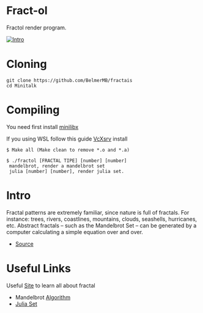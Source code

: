 # Fract-ol

 Fractol render program.
 
 [![Intro](https://img.shields.io/badge/Cursus-fractol-success?style=for-the-badge&logo=42)](https://github.com/BelmerMB/fractais)

# Cloning

 ```
 git clone https://github.com/BelmerMB/fractais
 cd Minitalk
 ```
 
 # Compiling
 
 You need first install [minilibx](https://github.com/42Paris/minilibx-linux)
 
 If you using WSL follow this guide [VcXsrv](https://techcommunity.microsoft.com/t5/windows-dev-appconsult/running-wsl-gui-apps-on-windows-10/ba-p/1493242) install
 ```
 $ Make all (Make clean to remove *.o and *.a)
 ```
 ```
 $ ./fractol [FRACTAL TIPE] [number] [number] 
  mandelbrot, render a mandelbrot set
  julia [number] [number], render julia set. 
 
 ```

# Intro
Fractal patterns are extremely familiar, since nature is full of fractals. For instance: trees, rivers, coastlines, mountains, clouds, seashells, hurricanes, etc. Abstract fractals – such as the Mandelbrot Set – can be generated by a computer calculating a simple equation over and over.

* [Source](https://fractalfoundation.org/resources/what-are-fractals/)

# Useful Links
Useful [Site](https://pt.mathigon.org/course/fractals/introduction) to learn all about fractal 
* Mandelbrot [Algorithm](http://warp.povusers.org/Mandelbrot/)
* [Julia Set](https://en.wikipedia.org/wiki/Julia_set)
